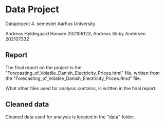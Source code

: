 # Data Project
Dataproject 4. semester Aarhus University

Andreas Hyldegaard Hansen 202106123,
Andreas Skiby Andersen 202107332

## Report
The final report on the project is the "Forecasting_of_Volatile_Danish_Electricity_Prices.html" file,
written from the "Forecasting_of_Volatile_Danish_Electricity_Prices.Rmd" file.

What other files used for analysis contains, is written in the final report.

## Cleaned data
Cleaned data used for analysis is located in the "data" folder.